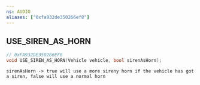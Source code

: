 ```yaml
---
ns: AUDIO
aliases: ["0xfa932de350266ef8"]
---
```

## USE_SIREN_AS_HORN

```c
// 0xFA932DE350266EF8
void USE_SIREN_AS_HORN(Vehicle vehicle, bool sirenAsHorn);
```

```
sirenAsHorn -> true will use a more sireny horn if the vehicle has got a siren, false will use a normal horn
```
